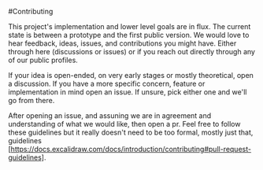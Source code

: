 #Contributing

This project's implementation and lower level goals are in flux. The current state is between a prototype and the first public version. We would love to hear feedback, ideas, issues, and contributions you might have. Either through here (discussions or issues) or if you reach out directly through any of our public profiles. 

If your idea is open-ended, on very early stages or mostly theoretical, open a discussion. If you have a more specific concern, feature or implementation in mind open an issue. 
If unsure, pick either one and we'll go from there. 

After opening an issue, and assuning we are in agreement and understanding of what we would like, then open a pr. Feel free to follow these guidelines but it really doesn't need to be too formal, mostly just that, guidelines [https://docs.excalidraw.com/docs/introduction/contributing#pull-request-guidelines].

